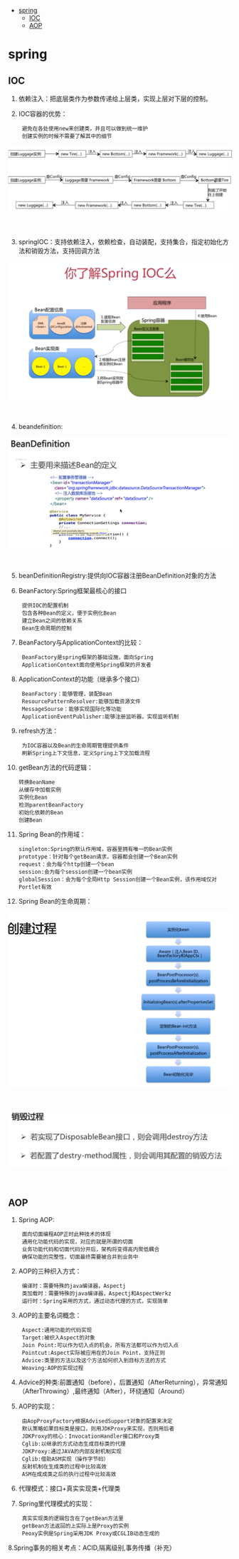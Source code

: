 * [spring](#spring)
    * [IOC](#IOC)
    * [AOP](#AOP)
    

# spring

## IOC
1. 依赖注入：把底层类作为参数传递给上层类，实现上层对下层的控制。
2. IOC容器的优势：

        避免在各处使用new来创建类，并且可以做到统一维护
        创建实例的时候不需要了解其中的细节
<div align=center>

![IOC容器的优势](pics/93.png)
</div><br>

3. springIOC：支持依赖注入，依赖检查，自动装配，支持集合，指定初始化方法和销毁方法，支持回调方法
<div align=center>

![springIOC](pics/94.png)
</div><br>

4. beandefinition: 
<div align=center>

![beandefinition](pics/95.png)
</div><br>

5. beanDefinitionRegistry:提供向IOC容器注册BeanDefinition对象的方法 
6. BeanFactory:Spring框架最核心的接口

        提供IOC的配置机制
        包含各种Bean的定义，便于实例化Bean
        建立Bean之间的依赖关系
        Bean生命周期的控制

7. BeanFactory与ApplicationContext的比较：

        BeanFactory是spring框架的基础设施，面向Spring
        ApplicationContext面向使用Spring框架的开发者

8. ApplicationContext的功能（继承多个接口）

        BeanFactory：能够管理，装配Bean
        ResourcePatternResolver:能够加载资源文件
        MessageSourse：能够实现国际化等功能
        ApplicationEventPublisher:能够注册监听器，实现监听机制
9. refresh方法：

        为IOC容器以及Bean的生命周期管理提供条件
        刷新Spring上下文信息，定义Spring上下文加载流程

10. getBean方法的代码逻辑：

        转换BeanName
        从缓存中加载实例
        实例化Bean
        检测parentBeanFactory
        初始化依赖的Bean
        创建Bean
11. Spring Bean的作用域：

        singleton:Spring的默认作用域，容器里拥有唯一的Bean实例
        prototype：针对每个getBean请求，容器都会创建一个Bean实例
        request：会为每个http创建一个bean
        session:会为每个session创建一个bean实例
        globalSession：会为每个全局Http Session创建一个Bean实例，该作用域仅对Portlet有效
12. Spring Bean的生命周期：
<div align=center>

![Spring Bean的生命周期](pics/96.png)
</div><br>
<div align=center>

![Spring Bean的生命周期](pics/97.png)
</div><br>

## AOP
1. Spring AOP:

        面向切面编程AOP正时此种技术的体现
        通用化功能代码的实现，对应的就是所谓的切面
        业务功能代码和切面代码分开后，架构将变得高内聚低耦合
        确保功能的完整性，切面最终需要被合并到业务中
2. AOP的三种织入方式：

        编译时：需要特殊的java编译器，Aspectj
        类加载时：需要特殊的java编译器，Aspectj和AspectWerkz
        运行时：Spring采用的方式，通过动态代理的方式，实现简单
3. AOP的主要名词概念：

        Aspect:通用功能的代码实现
        Target:被织入Aspect的对象
        Join Point:可以作为切入点的机会，所有方法都可以作为切入点
        Pointcut:Aspect实际被应用在的Join Point，支持正则
        Advice:类里的方法以及这个方法如何织入到目标方法的方式
        Weaving:AOP的实现过程
4. Advice的种类:前置通知（before），后置通知（AfterReturning），异常通知（AfterThrowing）,最终通知（After），环绕通知（Around）
5. AOP的实现：

        由AopProxyFactory根据AdvisedSupport对象的配置来决定
        默认策略如果目标类是接口，则用JDKProxy来实现，否则用后者
        JDKProxy的核心：InvocationHandler接口和Proxy类
        Cglib:以继承的方式动态生成目标类的代理
        JDKProxy:通过JAVA的内部反射机制实现
        Cglib:借助ASM实现（操作字节码）
        反射机制在生成类的过程中比较高效
        ASM在成成类之后的执行过程中比较高效
6. 代理模式：接口+真实实现类+代理类
7. Spring里代理模式的实现：

        真实实现类的逻辑包含在了getBean方法里
        getBean方法返回的上实际上是Proxy的实例
        Peoxy实例是Spring采用JDK Proxy或CGLIB动态生成的
8.Spring事务的相关考点：ACID,隔离级别,事务传播（补充）
